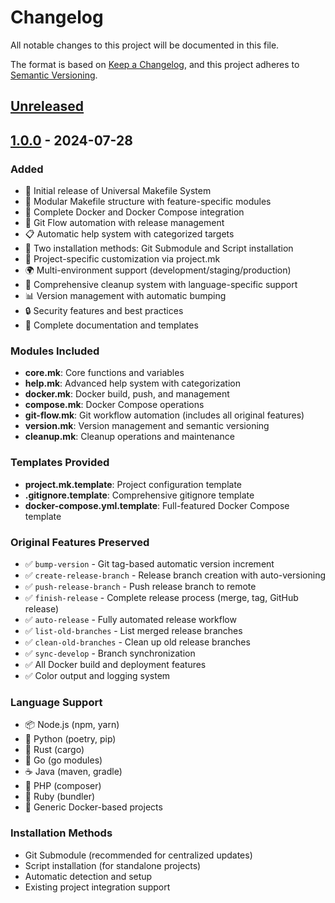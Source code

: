 # Changelog

All notable changes to this project will be documented in this file.

The format is based on [Keep a Changelog](https://keepachangelog.com/en/1.0.0/),
and this project adheres to [Semantic Versioning](https://semver.org/spec/v2.0.0.html).

## [Unreleased]

## [1.0.0] - 2024-07-28

### Added
- 🎉 Initial release of Universal Makefile System
- 🔧 Modular Makefile structure with feature-specific modules
- 🐳 Complete Docker and Docker Compose integration
- 🌿 Git Flow automation with release management
- 📋 Automatic help system with categorized targets
- 🔄 Two installation methods: Git Submodule and Script installation
- 🎨 Project-specific customization via project.mk
- 🌍 Multi-environment support (development/staging/production)
- 🧹 Comprehensive cleanup system with language-specific support
- 📊 Version management with automatic bumping
- 🔒 Security features and best practices
- 📖 Complete documentation and templates

### Modules Included
- **core.mk**: Core functions and variables
- **help.mk**: Advanced help system with categorization
- **docker.mk**: Docker build, push, and management
- **compose.mk**: Docker Compose operations
- **git-flow.mk**: Git workflow automation (includes all original features)
- **version.mk**: Version management and semantic versioning
- **cleanup.mk**: Cleanup operations and maintenance

### Templates Provided
- **project.mk.template**: Project configuration template
- **.gitignore.template**: Comprehensive gitignore template
- **docker-compose.yml.template**: Full-featured Docker Compose template

### Original Features Preserved
- ✅ `bump-version` - Git tag-based automatic version increment
- ✅ `create-release-branch` - Release branch creation with auto-versioning
- ✅ `push-release-branch` - Push release branch to remote
- ✅ `finish-release` - Complete release process (merge, tag, GitHub release)
- ✅ `auto-release` - Fully automated release workflow
- ✅ `list-old-branches` - List merged release branches
- ✅ `clean-old-branches` - Clean up old release branches
- ✅ `sync-develop` - Branch synchronization
- ✅ All Docker build and deployment features
- ✅ Color output and logging system

### Language Support
- 📦 Node.js (npm, yarn)
- 🐍 Python (poetry, pip)
- 🦀 Rust (cargo)
- 🔷 Go (go modules)
- ☕ Java (maven, gradle)
- 🐘 PHP (composer)
- 💎 Ruby (bundler)
- 🐳 Generic Docker-based projects

### Installation Methods
- Git Submodule (recommended for centralized updates)
- Script installation (for standalone projects)
- Automatic detection and setup
- Existing project integration support

[Unreleased]: https://github.com/company/universal-makefile/compare/v1.0.0...HEAD
[1.0.0]: https://github.com/company/universal-makefile/releases/tag/v1.0.0